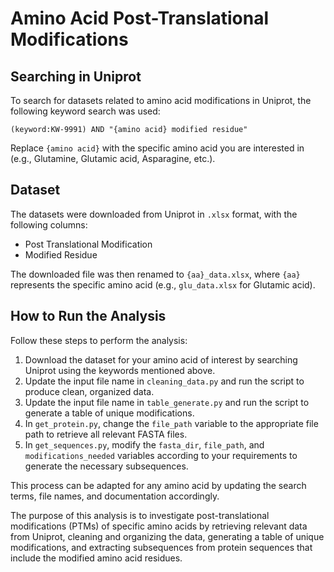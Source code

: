 
# Amino Acid Post-Translational Modifications

## Searching in Uniprot

To search for datasets related to amino acid modifications in Uniprot, the following keyword search was used:

```
(keyword:KW-9991) AND "{amino acid} modified residue"
```

Replace  `{amino acid}`  with the specific amino acid you are interested in (e.g., Glutamine, Glutamic acid, Asparagine, etc.).

## Dataset

The datasets were downloaded from Uniprot in  `.xlsx`  format, with the following columns:

-   Post Translational Modification
-   Modified Residue

The downloaded file was then renamed to  `{aa}_data.xlsx`, where  `{aa}`  represents the specific amino acid (e.g.,  `glu_data.xlsx`  for Glutamic acid).

## How to Run the Analysis

Follow these steps to perform the analysis:

1.  Download the dataset for your amino acid of interest by searching Uniprot using the keywords mentioned above.
2.  Update the input file name in  `cleaning_data.py`  and run the script to produce clean, organized data.
3.  Update the input file name in  `table_generate.py`  and run the script to generate a table of unique modifications.
4.  In  `get_protein.py`, change the  `file_path`  variable to the appropriate file path to retrieve all relevant FASTA files.
5.  In  `get_sequences.py`, modify the  `fasta_dir`,  `file_path`, and  `modifications_needed`  variables according to your requirements to generate the necessary subsequences.

This process can be adapted for any amino acid by updating the search terms, file names, and documentation accordingly.

The purpose of this analysis is to investigate post-translational modifications (PTMs) of specific amino acids by retrieving relevant data from Uniprot, cleaning and organizing the data, generating a table of unique modifications, and extracting subsequences from protein sequences that include the modified amino acid residues.
